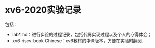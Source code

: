 # xv6-2020实验记录
包括：
- lab*.md：进行实验的过程记录，包括代码实现过程以及个人的心得体会；
- xv6-riscv-book-Chinese：xv6教材的中译版本，方便在实验时翻阅.
